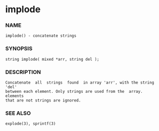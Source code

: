 # implode

### NAME

    implode() - concatenate strings

### SYNOPSIS

    string implode( mixed *arr, string del );

### DESCRIPTION

    Concatenate  all  strings  found  in array 'arr', with the string 'del'
    between each element. Only strings are used from the  array.   elements
    that are not strings are ignored.

### SEE ALSO

    explode(3), sprintf(3)

